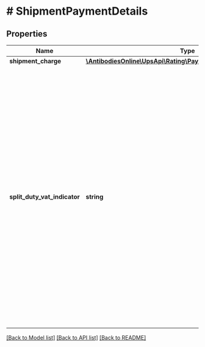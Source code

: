 # # ShipmentPaymentDetails

## Properties

Name | Type | Description | Notes
------------ | ------------- | ------------- | -------------
**shipment_charge** | [**\AntibodiesOnline\UpsApi\Rating\PaymentDetailsShipmentCharge[]**](PaymentDetailsShipmentCharge.md) |  |
**split_duty_vat_indicator** | **string** | Split Duty VAT Indicator. The presence indicates the payer specified for Transportation Charges will pay transportation charges and any duties that apply to the shipment. The payer specified for Duties and Taxes will pay the VAT (Value-Added Tax) only.  Empty Tag. The payment method for Transportation charges must be UPS account. The UPS account must be a daily pickup account or an occasional account. | [optional]

[[Back to Model list]](../../README.md#models) [[Back to API list]](../../README.md#endpoints) [[Back to README]](../../README.md)
